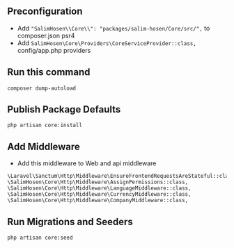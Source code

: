 ## Preconfiguration
- Add ``` "SalimHosen\\Core\\": "packages/salim-hosen/Core/src/", ``` to composer.json psr4
- Add ``` SalimHosen\Core\Providers\CoreServiceProvider::class, ``` config/app.php providers

## Run this command
```
composer dump-autoload
```

## Publish Package Defaults
```
php artisan core:install
```


## Add Middleware
- Add this middleware to Web and api middleware
```
\Laravel\Sanctum\Http\Middleware\EnsureFrontendRequestsAreStateful::class,
\SalimHosen\Core\Http\Middleware\AssignPermissions::class,
\SalimHosen\Core\Http\Middleware\LanguageMiddleware::class,
\SalimHosen\Core\Http\Middleware\CurrencyMiddleware::class,
\SalimHosen\Core\Http\Middleware\CompanyMiddleware::class,
```



## Run Migrations and Seeders
```
php artisan core:seed
```

